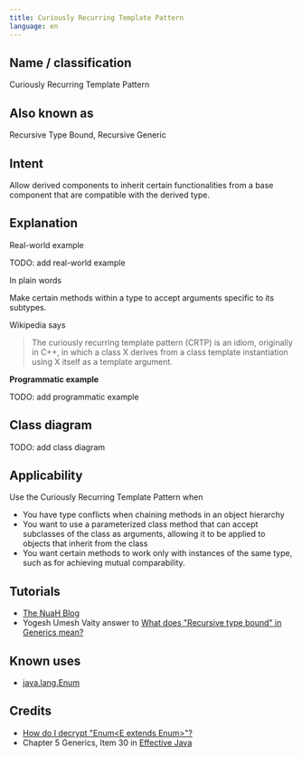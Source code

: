 ```yaml
---
title: Curiously Recurring Template Pattern
language: en
---
```


## Name / classification

Curiously Recurring Template Pattern

## Also known as

Recursive Type Bound, Recursive Generic

## Intent

Allow derived components to inherit certain functionalities from a base component that are compatible with the derived type.

## Explanation

Real-world example

TODO: add real-world example

In plain words

Make certain methods within a type to accept arguments specific to its subtypes.

Wikipedia says

> The curiously recurring template pattern (CRTP) is an idiom, originally in C++, in which a class X
> derives from a class template instantiation using X itself as a template argument.

**Programmatic example**

TODO: add programmatic example

## Class diagram

TODO: add class diagram

## Applicability

Use the Curiously Recurring Template Pattern when

* You have type conflicts when chaining methods in an object hierarchy
* You want to use a parameterized class method that can accept subclasses of the class as arguments, allowing it to be applied to objects that inherit from the class
* You want certain methods to work only with instances of the same type, such as for achieving mutual comparability.

## Tutorials

* [The NuaH Blog](https://nuah.livejournal.com/328187.html)
* Yogesh Umesh Vaity answer to [What does "Recursive type bound" in Generics mean?](https://stackoverflow.com/questions/7385949/what-does-recursive-type-bound-in-generics-mean)

## Known uses

* [java.lang.Enum](https://docs.oracle.com/en/java/javase/17/docs/api/java.base/java/lang/Enum.html)

## Credits

* [How do I decrypt "Enum<E extends Enum<E>>"?](http://www.angelikalanger.com/GenericsFAQ/FAQSections/TypeParameters.html#FAQ106)
* Chapter 5 Generics, Item 30 in [Effective Java](https://www.amazon.com/gp/product/0134685997/ref=as_li_tl?ie=UTF8&camp=1789&creative=9325&creativeASIN=0134685997&linkCode=as2&tag=javadesignpat-20&linkId=4e349f4b3ff8c50123f8147c828e53eb)
